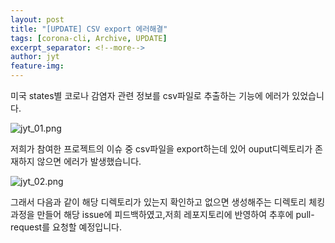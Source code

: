 ```yaml
---
layout: post
title: "[UPDATE] CSV export 에러해결"
tags: [corona-cli, Archive, UPDATE]
excerpt_separator: <!--more-->
author: jyt
feature-img: 
---
```


미국 states별 코로나 감염자 관련 정보를 csv파일로 추출하는 기능에 에러가 있었습니다. 

<!--more-->


![jyt_01.png](/2020-2-OSS-2/assets/img/jyt_01.png)


저희가 참여한 프로젝트의 이슈 중 csv파일을 export하는데 있어 ouput디렉토리가 존재하지 않으면 에러가 발생했습니다.


![jyt_02.png](/2020-2-OSS-2/assets/img/jyt_02.png)


그래서 다음과 같이 해당 디렉토리가 있는지 확인하고 없으면 생성해주는 디렉토리 체킹 과정을 만들어 해당 issue에 피드백하였고,저희 레포지토리에 반영하여 추후에 pull-request를 요청할 예정입니다.

